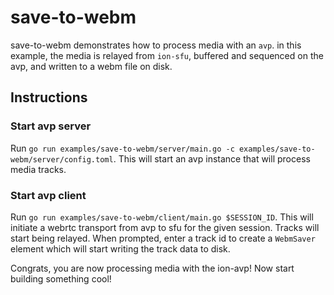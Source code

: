 # save-to-webm
save-to-webm demonstrates how to process media with an `avp`. in this example, the media is relayed from `ion-sfu`, buffered and sequenced on the avp, and written to a webm file on disk.

## Instructions

### Start avp server
Run `go run examples/save-to-webm/server/main.go -c examples/save-to-webm/server/config.toml`. This will start an avp instance that will process media tracks.

### Start avp client
Run `go run examples/save-to-webm/client/main.go $SESSION_ID`. This will initiate a webrtc transport from avp to sfu for the given session. Tracks will start being relayed. When prompted, enter a track id to create a `WebmSaver` element which will start writing the track data to disk.

Congrats, you are now processing media with the ion-avp! Now start building something cool!
